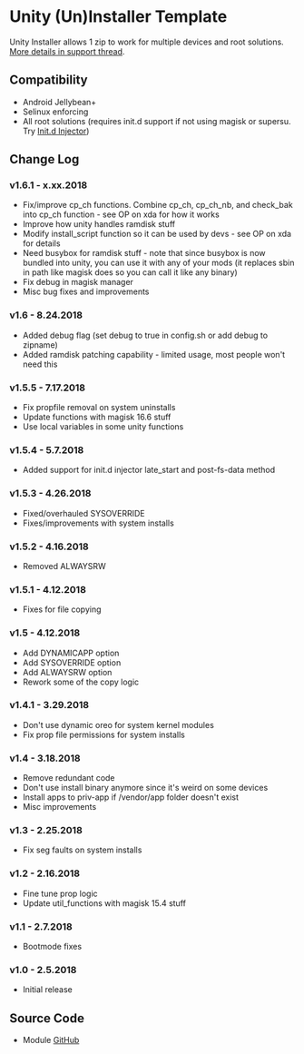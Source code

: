 # Unity (Un)Installer Template
Unity Installer allows 1 zip to work for multiple devices and root solutions. [More details in support thread](https://forum.xda-developers.com/apps/magisk/module-audio-modification-library-t3579612).

## Compatibility
* Android Jellybean+
* Selinux enforcing
* All root solutions (requires init.d support if not using magisk or supersu. Try [Init.d Injector](https://forum.xda-developers.com/android/software-hacking/mod-universal-init-d-injector-wip-t3692105))

## Change Log
### v1.6.1 - x.xx.2018
* Fix/improve cp_ch functions. Combine cp_ch, cp_ch_nb, and check_bak into cp_ch function - see OP on xda for how it works
* Improve how unity handles ramdisk stuff
* Modify install_script function so it can be used by devs - see OP on xda for details
* Need busybox for ramdisk stuff - note that since busybox is now bundled into unity, you can use it with any of your mods (it replaces sbin in path like magisk does so you can call it like any binary)
* Fix debug in magisk manager
* Misc bug fixes and improvements

### v1.6 - 8.24.2018
* Added debug flag (set debug to true in config.sh or add debug to zipname)
* Added ramdisk patching capability - limited usage, most people won't need this

### v1.5.5 - 7.17.2018
* Fix propfile removal on system uninstalls
* Update functions with magisk 16.6 stuff
* Use local variables in some unity functions

### v1.5.4 - 5.7.2018
* Added support for init.d injector late_start and post-fs-data method

### v1.5.3 - 4.26.2018
* Fixed/overhauled SYSOVERRIDE
* Fixes/improvements with system installs

### v1.5.2 - 4.16.2018
* Removed ALWAYSRW

### v1.5.1 - 4.12.2018
* Fixes for file copying

### v1.5 - 4.12.2018
* Add DYNAMICAPP option
* Add SYSOVERRIDE option
* Add ALWAYSRW option
* Rework some of the copy logic

### v1.4.1 - 3.29.2018
* Don't use dynamic oreo for system kernel modules
* Fix prop file permissions for system installs

### v1.4 - 3.18.2018
* Remove redundant code
* Don't use install binary anymore since it's weird on some devices
* Install apps to priv-app if /vendor/app folder doesn't exist
* Misc improvements

### v1.3 - 2.25.2018
* Fix seg faults on system installs

### v1.2 - 2.16.2018
* Fine tune prop logic
* Update util_functions with magisk 15.4 stuff

### v1.1 - 2.7.2018
* Bootmode fixes

### v1.0 - 2.5.2018
* Initial release

## Source Code
* Module [GitHub](https://github.com/Zackptg5/Unity)
